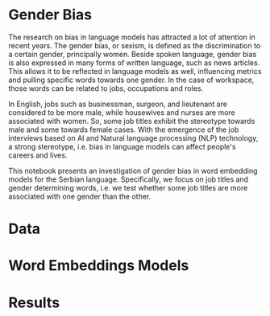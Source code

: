 # Gender Bias

The research on bias in language models has attracted a lot of attention in recent years. The gender bias, or sexism, is defined as the discrimination to a certain gender, principally women. Beside spoken language, gender bias is also expressed in many forms of written language, such as news articles. This allows it to be reflected in language models as well, influencing metrics and pulling specific words towards one gender. In the case of workspace, those words can be related to jobs, occupations and roles. 

In English, jobs such as businessman, surgeon, and lieutenant are considered to be more male, while housewives and nurses are more associated with women. So, some job titles exhibit the stereotype towards male and some towards female cases. With the emergence of the job interviews based on AI and Natural language processing (NLP) technology, a strong stereotype, i.e. bias in language models can affect people's careers and lives. 

This notebook presents an investigation of gender bias in word embedding models for the Serbian language. Specifically, we focus on job titles and gender determining words, i.e. we test whether some job titles are more associated with one gender than the other.

# Data

# Word Embeddings Models

# Results
